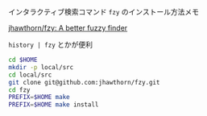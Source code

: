 インタラクティブ検索コマンド `fzy` のインストール方法メモ

[jhawthorn/fzy: A better fuzzy finder](https://github.com/jhawthorn/fzy "jhawthorn/fzy: A better fuzzy finder")

`history | fzy` とかが便利



```bash
cd $HOME
mkdir -p local/src
cd local/src
git clone git@github.com:jhawthorn/fzy.git
cd fzy
PREFIX=$HOME make
PREFIX=$HOME make install
```
